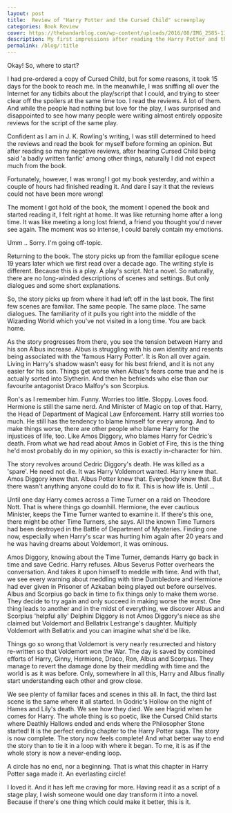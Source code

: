 ```yaml
---
layout: post
title:  Review of "Harry Potter and the Cursed Child" screenplay
categories: Book Review
cover: https://thebandarblog.com/wp-content/uploads/2016/08/IMG_2585-1365x700.jpg
description: My first impressions after reading the Harry Potter and the Cursed Child screenplay
permalink: /blog/:title
---
```


Okay! So, where to start?

I had pre-ordered a copy of Cursed Child, but for some reasons, it took 15 days for the book to reach me. In the meanwhile, I was sniffing all over the Internet for any tidbits about the play/script that I could, and trying to steer clear off the spoilers at the same time too. I read the reviews. A lot of them. And while the people had nothing but love for the play, I was surprised and disappointed to see how many people were writing almost entirely opposite reviews for the script of the same play.

Confident as I am in J. K. Rowling's writing, I was still determined to heed the reviews and read the book for myself before forming an opinion. But after reading so many negative reviews, after hearing Cursed Child being said 'a badly written fanfic' among other things, naturally I did not expect much from the book.

Fortunately, however, I was wrong! I got my book yesterday, and within a couple of hours had finished reading it. And dare I say it that the reviews could not have been more wrong!

The moment I got hold of the book, the moment I opened the book and started reading it, I felt right at home. It was like returning home after a long time. It was like meeting a long lost friend, a friend you thought you'd never see again. The moment was so intense, I could barely contain my emotions.

Umm .. Sorry. I'm going off-topic.

Returning to the book. The story picks up from the familiar epilogue scene 19 years later which we first read over a decade ago. The writing style is different. Because this is a play. A play's script. Not a novel. So naturally, there are no long-winded descriptions of scenes and settings. But only dialogues and some short explanations.

So, the story picks up from where it had left off in the last book. The first few scenes are familiar. The same people. The same place. The same dialogues. The familiarity of it pulls you right into the middle of the Wizarding World which you've not visited in a long time. You are back home.

As the story progresses from there, you see the tension between Harry and his son Albus increase. Albus is struggling with his own identity and resents being associated with the 'famous Harry Potter'. It is Ron all over again. Living in Harry's shadow wasn't easy for his best friend, and it is not any easier for his son. Things get worse when Albus's fears come true and he is actually sorted into Slytherin. And then he befriends who else than our favourite antagonist Draco Malfoy's son Scorpius.

Ron's as I remember him. Funny. Worries too little. Sloppy. Loves food. Hermione is still the same nerd. And Minister of Magic on top of that. Harry, the Head of Department of Magical Law Enforcement. Harry still worries too much. He still has the tendency to blame himself for every wrong. And to make things worse, there are other people who blame Harry for the injustices of life, too. Like Amos Diggory, who blames Harry for Cedric's death. From what we had read about Amos in Goblet of Fire, this is the thing he'd most probably do in my opinion, so this is exactly in-character for him.

The story revolves around Cedric Diggory's death. He was killed as a 'spare'. He need not die. It was Harry Voldemort wanted. Harry knew that. Amos Diggory knew that. Albus Potter knew that. Everybody knew that. But there wasn't anything anyone could do to fix it. This is how life is. Until ...

Until one day Harry comes across a Time Turner on a raid on Theodore Nott. That is where things go downhill. Hermione, the ever cautious Minister, keeps the Time Turner wanted to examine it. If there's this one, there might be other Time Turners, she says. All the known Time Turners had been destroyed in the Battle of Department of Mysteries. Finding one now, especially when Harry's scar was hurting him again after 20 years and he was having dreams about Voldemort, it was ominous.

Amos Diggory, knowing about the Time Turner, demands Harry go back in time and save Cedric. Harry refuses. Albus Severus Potter overhears the conversation. And takes it upon himself to meddle with time. And with that, we see every warning about meddling with time Dumbledore and Hermione had ever given in Prisoner of Azkaban being played out before ourselves. Albus and Scorpius go back in time to fix things only to make them worse. They decide to try again and only succeed in making worse the worst. One thing leads to another and in the midst of everything, we discover Albus and Scorpius 'helpful ally' Delphini Diggory is not Amos Diggory's niece as she claimed but Voldemort and Bellatrix Lestrange's daughter. Multiply Voldemort with Bellatrix and you can imagine what she'd be like.

Things go so wrong that Voldemort is very nearly resurrected and history re-written so that Voldemort won the War. The day is saved by combined efforts of Harry, Ginny, Hermione, Draco, Ron, Albus and Scorpius. They manage to revert the damage done by their meddling with time and the world is as it was before. Only, somewhere in all this, Harry and Albus finally start understanding each other and grow close.

We see plenty of familiar faces and scenes in this all. In fact, the third last scene is the same where it all started. In Godric's Hollow on the night of Hames and Lily's death. We see how they died. We see Hagrid when he comes for Harry. The whole thing is so poetic, like the Cursed Child starts where Deathly Hallows ended and ends where the Philosopher Stone started! It is the perfect ending chapter to the Harry Potter saga. The story is now complete. The story now feels complete! And what better way to end the story than to tie it in a loop with where it began. To me, it is as if the whole story is now a never-ending loop.

A circle has no end, nor a beginning. That is what this chapter in Harry Potter saga made it. An everlasting circle!

I loved it. And it has left me craving for more. Having read it as a script of a stage play, I wish someone would one day transform it into a novel. Because if there's one thing which could make it better, this is it. 
